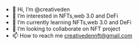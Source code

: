- 👋 Hi, I’m @creativeden
- 👀 I’m interested in NFTs,web 3.0 and DeFi
- 🌱 I’m currently learning NFTs,web 3.0 and DeFi
- 💞️ I’m looking to collaborate on NFT project
- 📫 How to reach me creativedennft@gmail.com

<!---
creativeden/creativeden is a ✨ special ✨ repository because its `README.md` (this file) appears on your GitHub profile.
You can click the Preview link to take a look at your changes.
--->
